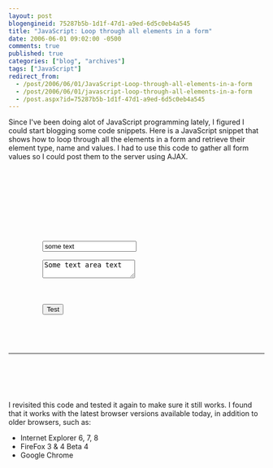```yaml
---
layout: post
blogengineid: 75287b5b-1d1f-47d1-a9ed-6d5c0eb4a545
title: "JavaScript: Loop through all elements in a form"
date: 2006-06-01 09:02:00 -0500
comments: true
published: true
categories: ["blog", "archives"]
tags: ["JavaScript"]
redirect_from: 
  - /post/2006/06/01/JavaScript-Loop-through-all-elements-in-a-form
  - /post/2006/06/01/javascript-loop-through-all-elements-in-a-form
  - /post.aspx?id=75287b5b-1d1f-47d1-a9ed-6d5c0eb4a545
---
```

<!-- more -->

Since I've been doing alot of JavaScript programming lately, I figured I could start blogging some code snippets. Here is a JavaScript snippet that shows how to loop through all the elements in a form and retrieve their element type, name and values. I had to use this code to gather all form values so I could post them to the server using AJAX.
<pre class="brush: xml; first-line: 1; tab-size: 4; toolbar: false; "><html>
<head>
<script type="text/javascript">
    function DisplayFormValues()
    {
        var str = '';
        var elem = document.getElementById('frmMain').elements;
        for(var i = 0; i < elem.length; i++)
        {
            str += "<b>Type:</b>" + elem[i].type + "&amp;nbsp&amp;nbsp";
            str += "<b>Name:</b>" + elem[i].name + "&amp;nbsp;&amp;nbsp;";
            str += "<b>Value:</b><i>" + elem[i].value + "</i>&amp;nbsp;&amp;nbsp;";
            str += "<BR>";
        } 
        document.getElementById('lblValues').innerHTML = str;
    }
</script>
</head>
<body>
    <form id="frmMain" name="frmMain">
        <input type="hidden" name="ElemHidden" value="some hidden text" />
        <input type="text" name="ElemText" value="some text" /><br />
        <textarea name="ElemTextArea">Some text area text</textarea><br />
        <br />
        <input type="button" value="Test" onclick="DisplayFormValues();" /> 
    </form>
    <hr />
    <div id="lblValues"></div>
</body>
</html></pre>

I revisited this code and tested it again to make sure it still works. I found that it works with the latest browser versions available today, in addition to older browsers, such as:
<ul>
<li>Internet Explorer 6, 7, 8</li>
<li>FireFox 3 &amp; 4 Beta 4</li>
<li>Google Chrome</li>
</ul>
